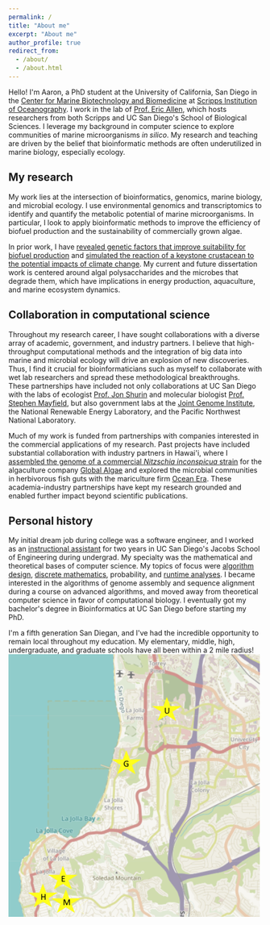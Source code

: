 ```yaml
---
permalink: /
title: "About me"
excerpt: "About me"
author_profile: true
redirect_from: 
  - /about/
  - /about.html
---
```


Hello! I'm Aaron, a PhD student at the University of California, San Diego in the [Center for Marine Biotechnology and Biomedicine](https://scripps.ucsd.edu/cmbb)
at [Scripps Institution of Oceanography](https://scripps.ucsd.edu/). I work in the lab of [Prof. Eric Allen](https://eallen.scrippsprofiles.ucsd.edu/),
which hosts researchers from both Scripps and UC San Diego's School of Biological Sciences.
I leverage my background in computer science to explore communities of marine microorganisms <i>in silico</i>.
My research and teaching are driven by the belief that bioinformatic methods are often underutilized in marine biology, especially ecology. 

My research
------
My work lies at the intersection of bioinformatics, genomics, marine biology, and microbial ecology. 
I use environmental genomics and transcriptomics to identify and quantify the metabolic potential of marine microorganisms. In particular,
I look to apply bioinformatic methods to improve the efficiency of biofuel production and the sustainability of commercially grown algae.  
 
In prior work, I have [revealed genetic factors that improve suitability for biofuel production](/publications/AlgaeGenome2021) and
[simulated the reaction of a keystone crustacean to the potential impacts of climate change](/publications/DaphniaPulicaria2022). 
My current and future dissertation work is centered around algal polysaccharides and the microbes that degrade them, which have implications in
energy production, aquaculture, and marine ecosystem dynamics.  

Collaboration in computational science
-----
Throughout my research career, I have sought collaborations with a diverse array of academic, government, and industry partners.
I believe that high-throughput computational methods and the integration of big data into marine and microbial ecology will drive an explosion of new discoveries.
Thus, I find it crucial for bioinformaticians such as myself to collaborate with wet lab researchers and spread these methodological breakthroughs.
These partnerships have included not only collaborations at UC San Diego with the labs of ecologist [Prof. Jon Shurin](https://shurinlab.biosci.ucsd.edu/)
and molecular biologist [Prof. Stephen Mayfield](https://algae.ucsd.edu/mayfield/index.html),
but also government labs at the [Joint Genome Institute](https://phycocosm.jgi.doe.gov/Nithil2/Nithil2.home.html),
the National Renewable Energy Laboratory, and the Pacific Northwest National Laboratory.


Much of my work is funded from partnerships with companies interested in the commercial applications of my research.
Past projects have included substantial collaboration with industry partners in Hawai'i, where I
[assembled the genome of a commercial <i>Nitzschia inconspicua</i> strain](/publications/AlgaeGenome2021)
for the algaculture company [Global Algae](https://www.globalgae.com/)
and explored the microbial communities in herbivorous fish guts with the mariculture firm [Ocean Era](http://ocean-era.com/).
These academia-industry partnerships have kept my research grounded and enabled further impact beyond scientific publications.

Personal history
------
My initial dream job during college was a software engineer, and I worked as an [instructional assistant](/teaching/) for two years in UC San Diego's Jacobs School of Engineering
during undergrad. My specialty was the mathematical and theoretical bases of computer science. My topics of focus were [algorithm design](/teaching/CSE101), [discrete mathematics](/teaching/CSE20),
probability, and [runtime analyses](/teaching/CSE21). I became interested in the algorithms of genome assembly and sequence alignment during a course on advanced algorithms,
and moved away from theoretical computer science in favor of computational biology.
I eventually got my bachelor's degree in Bioinformatics at UC San Diego before starting my PhD.

I'm a fifth generation San Diegan, and I've had the incredible opportunity to remain local throughout my education.
My elementary, middle, high, undergraduate, and graduate schools have all been within a 2 mile radius!
![](images/map_schools.PNG)
